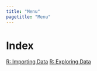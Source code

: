 ```yaml
---
title: "Menu"
pagetitle: "Menu"
---
```


# Index

[R: Importing Data](R_importing-data.html)
[R: Exploring Data](R_exploring-data.html)